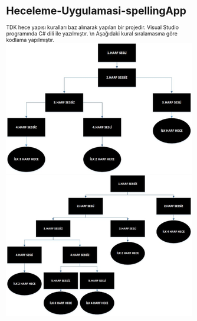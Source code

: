 # Heceleme-Uygulamasi-spellingApp
 TDK hece yapısı kuralları baz alınarak yapılan bir projedir.
 Visual Studio programında C# dili ile yazılmıştır.
\n Aşağıdaki kural sıralamasına göre kodlama yapılmıştır.
![HeceKurallariSesli](HeceKurallariSesli.jpg)
![HeceKurallariSessiz](HeceKurallariSessiz.jpg)
